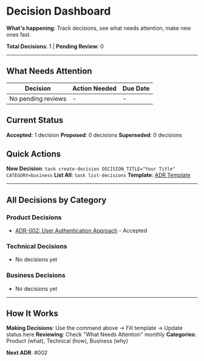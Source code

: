 # Decision Dashboard

**What's happening**: Track decisions, see what needs attention, make new ones fast.

**Total Decisions**: 1 | **Pending Review**: 0

---

## What Needs Attention

| Decision | Action Needed | Due Date |
|----------|---------------|----------|
| No pending reviews | - | - |

## Current Status

**Accepted**: 1 decision
**Proposed**: 0 decisions
**Superseded**: 0 decisions

## Quick Actions

**New Decision**: `task create-decision DECISION_TITLE="Your Title" CATEGORY=business`
**List All**: `task list-decisions`
**Template**: [ADR Template](templates/adr-template.md)

---

## All Decisions by Category

### Product Decisions
- [ADR-002: User Authentication Approach](product/adr-002-user-auth-approach.md) - Accepted

### Technical Decisions
- No decisions yet

### Business Decisions
- No decisions yet

---

## How It Works

**Making Decisions**: Use the command above → Fill template → Update status here
**Reviewing**: Check "What Needs Attention" monthly
**Categories**: Product (what), Technical (how), Business (why)

**Next ADR**: #002
